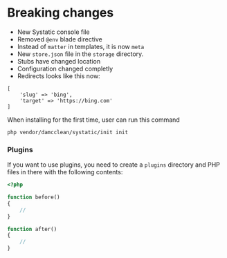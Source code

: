 # Breaking changes

* New Systatic console file
* Removed `@env` blade directive
* Instead of `matter` in templates, it is now `meta`
* New `store.json` file in the `storage` directory.
* Stubs have changed location
* Configuration changed completly
* Redirects looks like this now:

```
[
	'slug' => 'bing',
	'target' => 'https://bing.com'
]
```

When installing for the first time, user can run this command

```
php vendor/damcclean/systatic/init init
```

### Plugins

If you want to use plugins, you need to create a `plugins` directory and PHP files in there with the following contents:

```php
<?php

function before()
{
	//
}

function after()
{
	//
}
```